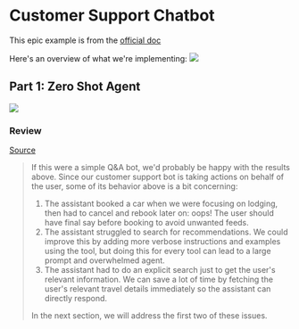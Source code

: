 # Customer Support Chatbot
This epic example is from the [official doc](https://langchain-ai.github.io/langgraph/tutorials/customer-support/customer-support/)

Here's an overview of what we're implementing:
![](https://langchain-ai.github.io/langgraph/tutorials/customer-support/img/part-4-diagram.png)

## Part 1: Zero Shot Agent

![](https://langchain-ai.github.io/langgraph/tutorials/customer-support/img/part-1-diagram.png)
### Review 
[Source](https://langchain-ai.github.io/langgraph/tutorials/customer-support/customer-support/#part-1-review)
> If this were a simple Q&A bot, we'd probably be happy with the results above. Since our customer support bot is taking actions on behalf of the user, some of its behavior above is a bit concerning:
> 
> 
> 1. The assistant booked a car when we were focusing on lodging, then had to cancel and rebook later on: oops! The user should have final say before booking to avoid unwanted feeds.
> 1. The assistant struggled to search for recommendations. We could improve this by adding more verbose instructions and examples using the tool, but doing this for every tool can lead to a large prompt and overwhelmed agent.
> 1. The assistant had to do an explicit search just to get the user's relevant information. We can save a lot of time by fetching the user's relevant travel details immediately so the assistant can directly respond.
> 
> In the next section, we will address the first two of these issues.

